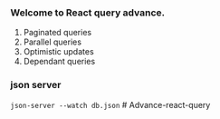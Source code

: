 ### Welcome to React query advance.

1. Paginated queries
2. Parallel queries
3. Optimistic updates
4. Dependant queries

### json server

`json-server --watch db.json`
#   A d v a n c e - r e a c t - q u e r y  
 